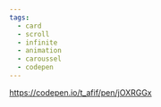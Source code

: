 ```yaml
---
tags:
  - card
  - scroll
  - infinite
  - animation
  - caroussel
  - codepen
---
```

https://codepen.io/t_afif/pen/jOXRGGx